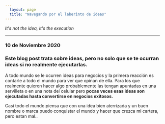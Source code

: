 ```yaml
---
  layout: page 
  title: "Navegando por el laberinto de ideas"
---
```


*It's not the idea, it's the execution*
- - - - 

### 10 de Noviembre 2020

### Este blog post trata sobre ideas, pero no solo que se te ocurran ideas si no realmente ejecutarlas.

A todo mundo se le ocurren ideas para negocios y la primera reacción es contarle a todo el mundo para ver que opinan de ella. Para los que realmente quieren hacer algo probablemente las tengan apuntadas en una servilleta o en una nota del celular pero **pocas veces esas ideas son ejecutadas hasta convertirse en negocios exitosos.** 

Casi todo el mundo piensa que con una idea bien aterrizada y un buen nombre o marca puedo conquistar el mundo y hacer que crezca mi cartera, pero estan mal..




